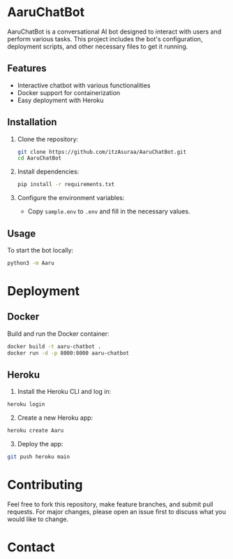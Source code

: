 # AaruChatBot

AaruChatBot is a conversational AI bot designed to interact with users and perform various tasks. This project includes the bot's configuration, deployment scripts, and other necessary files to get it running.

## Features

- Interactive chatbot with various functionalities
- Docker support for containerization
- Easy deployment with Heroku

## Installation

1. Clone the repository:
    ```sh
    git clone https://github.com/itzAsuraa/AaruChatBot.git
    cd AaruChatBot
    ```

2. Install dependencies:
    ```sh
    pip install -r requirements.txt
    ```

3. Configure the environment variables:
    - Copy `sample.env` to `.env` and fill in the necessary values.

## Usage

To start the bot locally:
```sh
python3 -m Aaru
```

# Deployment

## Docker 
  
  Build and run the Docker container:
```sh
docker build -t aaru-chatbot .
docker run -d -p 8000:8000 aaru-chatbot
```
## Heroku

1. Install the Heroku CLI and log in:
```sh
heroku login
```
2. Create a new Heroku app:
```sh
heroku create Aaru
```
3. Deploy the app:
```sh
git push heroku main
```

# Contributing

Feel free to fork this repository, make feature branches, and submit pull requests. For major changes, please open an issue first to discuss what you would like to change.

# Contact

